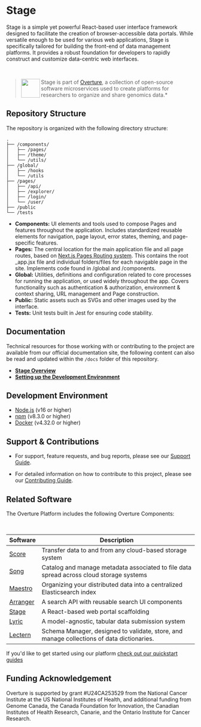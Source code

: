 # Stage

Stage is a simple yet powerful React-based user interface framework designed to facilitate the creation of browser-accessible data portals. While versatile enough to be used for various web applications, Stage is specifically tailored for building the front-end of data management platforms. It provides a robust foundation for developers to rapidly construct and customize data-centric web interfaces.

</br>

> <div>
> <img align="left" src="ov-logo.png" height="50"/>
> </div>
>
> Stage is part of [Overture](https://www.overture.bio/), a collection of open-source software microservices used to create platforms for researchers to organize and share genomics data.\*

## Repository Structure

The repository is organized with the following directory structure:

```
.
├── /components/
│   ├── /pages/
│   ├── /theme/
│   └── /utils/
├── /global/
│   ├── /hooks
│   └── /utils
├── /pages/
│   ├── /api/
│   ├── /explorer/
│   ├── /login/
│   └── /user/
├── /public
└── /tests
```

- **Components:** UI elements and tools used to compose Pages and features throughout the application. Includes standardized reusable elements for navigation, page layout, error states, theming, and page-specific features.
- **Pages:** The central location for the main application file and all page routes, based on [Next.js Pages Routing system](https://nextjs.org/docs/pages/building-your-application/routing). This contains the root \_app.jsx file and individual folders/files for each navigable page in the site. Implements code found in /global and /components.
- **Global:** Utilities, definitions and configuration related to core processes for running the application, or used widely throughout the app. Covers functionality such as authentication & authorization, environment & context sharing, URL management and Page construction.
- **Public:** Static assets such as SVGs and other images used by the interface.
- **Tests:** Unit tests built in Jest for ensuring code stability.

## Documentation

Technical resources for those working with or contributing to the project are available from our official documentation site, the following content can also be read and updated within the `/docs` folder of this repository.

- [**Stage Overview**](https://docs.overture.bio/docs/core-software/Stage/overview)
- [**Setting up the Development Environment**](https://docs.overture.bio/docs/core-software/Stage/setup)

## Development Environment

- [Node.js](https://nodejs.org/) (v16 or higher)
- [npm](https://www.npmjs.com/) (v8.3.0 or higher)
- [Docker](https://www.docker.com/) (v4.32.0 or higher)

## Support & Contributions

- For support, feature requests, and bug reports, please see our [Support Guide](https://docs.overture.bio/community/support).

- For detailed information on how to contribute to this project, please see our [Contributing Guide](https://docs.overture.bio/docs/contribution).

## Related Software

The Overture Platform includes the following Overture Components:

</br>

| Software                                                | Description                                                                               |
| ------------------------------------------------------- | ----------------------------------------------------------------------------------------- |
| [Score](https://github.com/overture-stack/score/)       | Transfer data to and from any cloud-based storage system                                  |
| [Song](https://github.com/overture-stack/song/)         | Catalog and manage metadata associated to file data spread across cloud storage systems   |
| [Maestro](https://github.com/overture-stack/maestro/)   | Organizing your distributed data into a centralized Elasticsearch index                   |
| [Arranger](https://github.com/overture-stack/arranger/) | A search API with reusable search UI components                                           |
| [Stage](https://github.com/overture-stack/stage)        | A React-based web portal scaffolding                                                      |
| [Lyric](https://github.com/overture-stack/lyric)        | A model-agnostic, tabular data submission system                                          |
| [Lectern](https://github.com/overture-stack/lectern)    | Schema Manager, designed to validate, store, and manage collections of data dictionaries. |

If you'd like to get started using our platform [check out our quickstart guides](https://docs.overture.bio/guides/getting-started)

## Funding Acknowledgement

Overture is supported by grant #U24CA253529 from the National Cancer Institute at the US National Institutes of Health, and additional funding from Genome Canada, the Canada Foundation for Innovation, the Canadian Institutes of Health Research, Canarie, and the Ontario Institute for Cancer Research.
